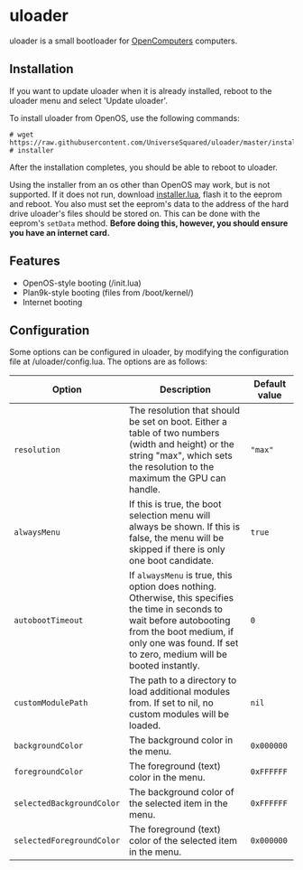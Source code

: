 # uloader

uloader is a small bootloader for [OpenComputers](https://ocdoc.cil.li/) computers.

## Installation

If you want to update uloader when it is already installed, reboot to the uloader menu and select 'Update uloader'.

To install uloader from OpenOS, use the following commands:
```
# wget https://raw.githubusercontent.com/UniverseSquared/uloader/master/installer.lua
# installer
```

After the installation completes, you should be able to reboot to uloader.

Using the installer from an os other than OpenOS may work, but is not supported. If it does not run, download [installer.lua](https://raw.githubusercontent.com/UniverseSquared/uloader/master/installer.lua), flash it to the eeprom and reboot. You also must set the eeprom's data to the address of the hard drive uloader's files should be stored on. This can be done with the eeprom's `setData` method. **Before doing this, however, you should ensure you have an internet card.**

## Features

- OpenOS-style booting (/init.lua)
- Plan9k-style booting (files from /boot/kernel/)
- Internet booting

## Configuration

Some options can be configured in uloader, by modifying the configuration file at /uloader/config.lua. The options are as follows:

| Option | Description | Default value |
| ------ | ----------- | ------------- |
| `resolution` | The resolution that should be set on boot. Either a table of two numbers (width and height) or the string "max", which sets the resolution to the maximum the GPU can handle. | `"max"` |
| `alwaysMenu` | If this is true, the boot selection menu will always be shown. If this is false, the menu will be skipped if there is only one boot candidate. | `true` |
| `autobootTimeout` | If `alwaysMenu` is true, this option does nothing. Otherwise, this specifies the time in seconds to wait before autobooting from the boot medium, if only one was found. If set to zero, medium will be booted instantly. | `0` |
| `customModulePath` | The path to a directory to load additional modules from. If set to nil, no custom modules will be loaded. | `nil` |
| `backgroundColor` | The background color in the menu. | `0x000000` |
| `foregroundColor` | The foreground (text) color in the menu. | `0xFFFFFF` |
| `selectedBackgroundColor` | The background color of the selected item in the menu. | `0xFFFFFF` |
| `selectedForegroundColor` | The foreground (text) color of the selected item in the menu. | `0x000000` |
